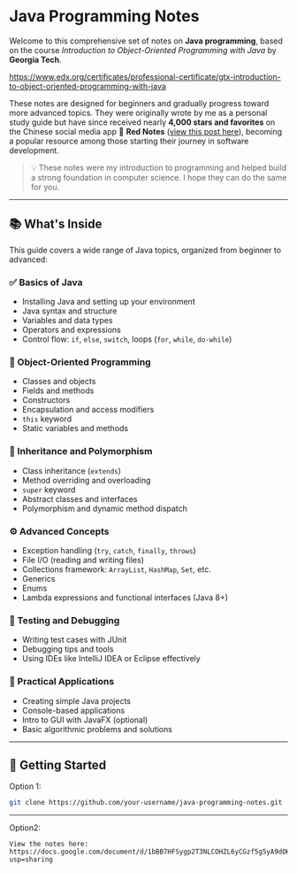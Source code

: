 # Java Programming Notes


Welcome to this comprehensive set of notes on **Java programming**, based on the course *Introduction to Object-Oriented Programming with Java* by **Georgia Tech**.


https://www.edx.org/certificates/professional-certificate/gtx-introduction-to-object-oriented-programming-with-java


These notes are designed for beginners and gradually progress toward more advanced topics. They were originally wrote by me as a personal study guide but have since received nearly **4,000 stars and favorites** on the Chinese social media app 🍠 **Red Notes** ([view this post here](https://www.xiaohongshu.com/explore/66eed5fa000000001e018f1c?app_platform=ios&app_version=8.81.2&share_from_user_hidden=true&xsec_source=app_share&type=normal&xsec_token=CBUKO0rWL74DsISmvplGe5Jg4nXZvlsL9fTk_NlVBEUG8=&author_share=1&xhsshare=CopyLink&shareRedId=N0gyNzs9OjpLP0ZFO0ozPjs2SzlIOEhC&apptime=1746606688&share_id=618fbd4860fe4309a215efc3b888ff3c)), becoming a popular resource among those starting their journey in software development.


> 💡 These notes were my introduction to programming and helped build a strong foundation in computer science. I hope they can do the same for you.


---

## 📚 What's Inside

This guide covers a wide range of Java topics, organized from beginner to advanced:

### ✅ Basics of Java
- Installing Java and setting up your environment
- Java syntax and structure
- Variables and data types
- Operators and expressions
- Control flow: `if`, `else`, `switch`, loops (`for`, `while`, `do-while`)

### 🧱 Object-Oriented Programming
- Classes and objects
- Fields and methods
- Constructors
- Encapsulation and access modifiers
- `this` keyword
- Static variables and methods

### 🔁 Inheritance and Polymorphism
- Class inheritance (`extends`)
- Method overriding and overloading
- `super` keyword
- Abstract classes and interfaces
- Polymorphism and dynamic method dispatch

### ⚙️ Advanced Concepts
- Exception handling (`try`, `catch`, `finally`, `throws`)
- File I/O (reading and writing files)
- Collections framework: `ArrayList`, `HashMap`, `Set`, etc.
- Generics
- Enums
- Lambda expressions and functional interfaces (Java 8+)

### 🧪 Testing and Debugging
- Writing test cases with JUnit
- Debugging tips and tools
- Using IDEs like IntelliJ IDEA or Eclipse effectively

### 🔧 Practical Applications
- Creating simple Java projects
- Console-based applications
- Intro to GUI with JavaFX (optional)
- Basic algorithmic problems and solutions

---

## 🚀 Getting Started

Option 1:

```bash
git clone https://github.com/your-username/java-programming-notes.git
```

---

Option2:

```
View the notes here: https://docs.google.com/document/d/1bBB7HFSygp2T3NLCOHZL6yCGzf5g5yA9dOHMqmmr0XE/edit?usp=sharing
```
